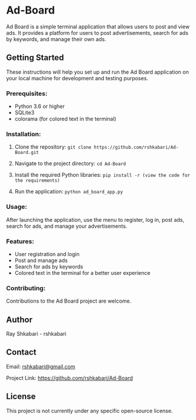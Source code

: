 # Ad-Board
Ad Board is a simple terminal application that allows users to post and view ads. It provides a platform for users to post advertisements, search for ads by keywords, and manage their own ads.

## Getting Started

These instructions will help you set up and run the Ad Board application on your local machine for development and testing purposes.

### Prerequisites:

- Python 3.6 or higher
- SQLite3
- colorama (for colored text in the terminal)

### Installation:

1. Clone the repository:
```git clone https://github.com/rshkabari/Ad-Board.git```

2. Navigate to the project directory:
```cd Ad-Board```

3. Install the required Python libraries:
```pip install -r (view the code for the requirements)```

4. Run the application:
```python ad_board_app.py```

### Usage:
After launching the application, use the menu to register, log in, post ads, search for ads, and manage your advertisements.

### Features:
- User registration and login
- Post and manage ads
- Search for ads by keywords
- Colored text in the terminal for a better user experience

### Contributing:
Contributions to the Ad Board project are welcome.

## Author
Ray Shkabari - rshkabari

## Contact
Email: rshkabari@gmail.com

Project Link: https://github.com/rshkabari/Ad-Board

## License
This project is not currently under any specific open-source license.
